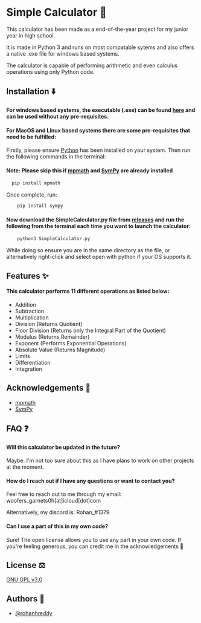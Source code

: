 
# Simple Calculator 🍵

This calculator has been made as a end-of-the-year project for my junior year in high school.

It is made in Python 3 and runs on most compatable sytems and also offers a native .exe file for windows based systems.

The calculator is capable of performing arithmetic and even calculus operations using only Python code.

## Installation ⬇️

#### For windows based systems, the executable (.exe) can be found [here](https://github.com/rohanhreddy/SimpleCalculator-CSProject/releases) and can be used without any pre-requisites.

#### For MacOS and Linux based systems there are some pre-requisites that need to be fulfilled:

Firstly, please ensure [Python](https://www.python.org/downloads/) has been installed on your system. Then run the following commands in the terminal:

#### Note: Please skip this if [mpmath](https://mpmath.org/) and [SymPy](https://www.sympy.org/en/index.html) are already installed
```bash
  pip install mpmath
```
Once complete, run:
```bash
    pip install sympy
```
#### Now download the SimpleCalculator.py file from [releases](https://github.com/rohanhreddy/SimpleCalculator-CSProject/releases) and run the following from the terminal each time you want to launch the calculator:
```bash
    python3 SimpleCalculator.py
```
While doing so ensure you are in the same directory as the file, or alternatively right-click and select open with python if your OS supports it.
    
## Features ✨

#### This calculator performs 11 different operations as listed below:

- Addition
- Subtraction
- Multiplication
- Division (Returns Quotient)
- Floor Division (Returns only the Integral Part of the Quotient)
- Modulus (Returns Remainder)
- Exponent (Performs Exponential Operations)
- Absolute Value (Returns Magnitude)
- Limits
- Differentiation
- Integration


## Acknowledgements 💚

 - [mpmath](https://mpmath.org/)
 - [SymPy](https://www.sympy.org/en/index.html)

## FAQ ❓

#### Will this calculator be updated in the future?

Maybe. I'm not too sure about this as I have plans to work on other projects at the moment.

#### How do I reach out if I have any questions or want to contact you?

Feel free to reach out to me through my email: woofers_garnets0h[at]icloud[dot]com

Alternatively, my discord is: Rohan_#1379

#### Can I use a part of this in my own code?

Sure! The open license allows you to use any part in your own code. If you're feeling generous, you can credit me in the acknowledgements 🙂
## License ⚖️

[GNU GPL v3.0](https://github.com/rohanhreddy/SimpleCalculator-CSProject/blob/main/LICENSE)


## Authors 📝

- [@rohanhreddy](https://github.com/rohanhreddy)

